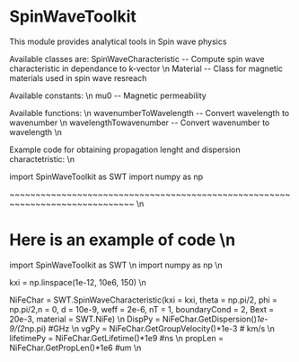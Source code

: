 # SpinWaveToolkit

This module provides analytical tools in Spin wave physics

Available classes are:
    SpinWaveCharacteristic -- Compute spin wave characteristic in dependance to k-vector \n
    Material -- Class for magnetic materials used in spin wave resreach
    
Available constants: \n
    mu0 -- Magnetic permeability
    
Available functions: \n
    wavenumberToWavelength -- Convert wavelength to wavenumber \n
    wavelengthTowavenumber -- Convert wavenumber to wavelength \n
    
Example code for obtaining propagation lenght and dispersion charactetristic: \n

import SpinWaveToolkit as SWT
import numpy as np

\~~~~~~~~~~~~~~~~~~~~~~~~~~~~~~~~~~~~~~~~~~~~~~~~~~~~~~~~~~~~~~~~~~~~~~~~~~~~~~ \n
# Here is an example of code \n

import SpinWaveToolkit as SWT \n
import numpy as np \n

kxi = np.linspace(1e-12, 10e6, 150) \n

NiFeChar = SWT.SpinWaveCharacteristic(kxi = kxi, theta = np.pi/2, phi = np.pi/2,n =  0, d = 10e-9, weff = 2e-6, nT = 1, boundaryCond = 2, Bext = 20e-3, material = SWT.NiFe) \n
DispPy = NiFeChar.GetDispersion()*1e-9/(2*np.pi) #GHz \n
vgPy = NiFeChar.GetGroupVelocity()*1e-3 # km/s \n
lifetimePy = NiFeChar.GetLifetime()*1e9 #ns \n
propLen = NiFeChar.GetPropLen()*1e6 #um \n

